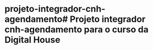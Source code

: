 # projeto-integrador-cnh-agendamento#   P r o j e t o   i n t e g r a d o r   c n h - a g e n d a m e n t o   p a r a   o   c u r s o   d a   D i g i t a l   H o u s e  
 
